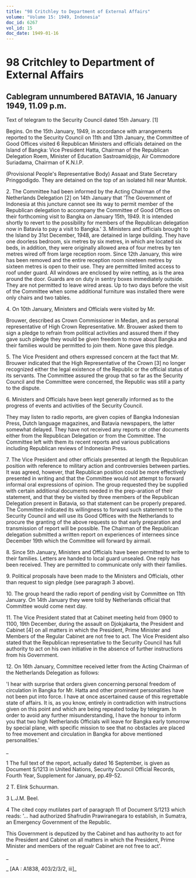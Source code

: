 ```yaml
---
title: "98 Critchley to Department of External Affairs"
volume: "Volume 15: 1949, Indonesia"
doc_id: 6267
vol_id: 15
doc_date: 1949-01-16
---
```


# 98 Critchley to Department of External Affairs

## Cablegram unnumbered BATAVIA, 16 January 1949, 11.09 p.m.

Text of telegram to the Security Council dated 15th January. [1]

Begins. On the 15th January, 1949, in accordance with arrangements reported to the Security Council on 11th and 13th January, the Committee of Good Offices visited 6 Republican Ministers and officials detained on the Island of Bangka: Vice President Hatta, Chairman of the Republican Delegation Roem, Minister of Education Sastroamidjojo, Air Commodore Suriadama, Chairman of K.N.I.P.

(Provisional People's Representative Body) Assaat and State Secretary Pringgodigdo. They are detained on the top of an isolated hill near Muntok.

2\. The Committee had been informed by the Acting Chairman of the Netherlands Delegation [2] on 14th January that 'The Government of Indonesia at this juncture cannot see its way to permit member of the Republican delegation to accompany the Committee of Good Offices on their forthcoming visit to Bangka on January 15th, 1949. It is intended shortly to revert to the possibility for members of the Republican delegation now in Batavia to pay a visit to Bangka.' 3. Ministers and officials brought to the Island by 31st December, 1948, are detained in large building. They have one doorless bedroom, six metres by six metres, in which are located six beds, in addition, they were originally allowed area of four metres by ten metres wired off from large reception room. Since 12th January, this wire has been removed and the entire reception room nineteen metres by sixteen metres is open to their use. They are permitted limited access to roof under guard. All windows are enclosed by wire netting, as is the area around the door. Guards are on duty in sentry boxes immediately outside. They are not permitted to leave wired areas. Up to two days before the visit of the Committee when some additional furniture was installed there were only chairs and two tables.

4\. On 10th January, Ministers and Officials were visited by Mr.

Brouwer, described as Crown Commissioner in Medan, and as personal representative of High Crown Representative. Mr. Brouwer asked them to sign a pledge to refrain from political activities and assured them if they gave such pledge they would be given freedom to move about Bangka and their families would be permitted to join them. None gave this pledge.

5\. The Vice President and others expressed concern at the fact that Mr. Brouwer indicated that the High Representative of the Crown [3] no longer recognized either the legal existence of the Republic or the official status of its servants. The Committee assured the group that so far as the Security Council and the Committee were concerned, the Republic was still a party to the dispute.

6\. Ministers and Officials have been kept generally informed as to the progress of events and activities of the Security Council.

They may listen to radio reports, are given copies of Bangka Indonesian Press, Dutch language magazines, and Batavia newspapers, the latter somewhat delayed. They have not received any reports or other documents either from the Republican Delegation or from the Committee. The Committee left with them its recent reports and various publications including Republican reviews of Indonesian Press.

7\. The Vice President and other officials presented at length the Republican position with reference to military action and controversies between parties. It was agreed, however, that Republican position could be more effectively presented in writing and that the Committee would not attempt to forward informal oral expressions of opinion. The group requested they be supplied with certain additional documents needed in the prep-aration of their statement, and that they be visited by three members of the Republican Delegation present in Batavia, so that statement can be properly prepared. The Committee indicated its willingness to forward such statement to the Security Council and will use its Good Offices with the Netherlands to procure the granting of the above requests so that early preparation and transmission of report will be possible. The Chairman of the Republican delegation submitted a written report on experiences of internees since December 19th which the Committee will forward by airmail.

8\. Since 5th January, Ministers and Officials have been permitted to write to their families. Letters are handed to local guard unsealed. One reply has been received. They are permitted to communicate only with their families.

9\. Political proposals have been made to the Ministers and Officials, other than request to sign pledge (see paragraph 3 above).

10\. The group heard the radio report of pending visit by Committee on 11th January. On 14th January they were told by Netherlands official that Committee would come next day.

11\. The Vice President stated that at Cabinet meeting held from 0900 to 1100, 19th December, during the assault on Djokjakarta, the President and Cabinet [4] on all matters in which the President, Prime Minister and Members of the Regular Cabinet are not free to act. The Vice President also stated that the Republican representative to the Security Council has full authority to act on his own initiative in the absence of further instructions from his Government.

12\. On 16th January, Committee received letter from the Acting Chairman of the Netherlands Delegation as follows:

'I hear with surprise that orders given concerning personal freedom of circulation in Bangka for Mr. Hatta and other prominent personalities have not been put into force. I have at once ascertained cause of this regrettable state of affairs. It is, as you know, entirely in contradiction with instructions given on this point and which are being repeated today by telegram. In order to avoid any further misunderstanding, I have the honour to inform you that two high Netherlands Officials will leave for Bangka early tomorrow by special plane, with specific mission to see that no obstacles are placed to free movement and circulation in Bangka for above mentioned personalities.'

_

1 The full text of the report, actually dated 16 September, is given as Document S/1213 in United Nations, Security Council Official Records, Fourth Year, Supplement for January, pp.49-52.

2 T. Elink Schuurman.

3 L.J.M. Beel.

4 The cited copy mutilates part of paragraph 11 of Document S/1213 which reads: '... had authorized Shafrudin Prawiranegara to establish, in Sumatra, an Emergency Government of the Republic.

This Government is deputized by the Cabinet and has authority to act for the President and Cabinet on all matters in which the President, Prime Minister and members of the regualr Cabinet are not free to act'.

_

_ [AA : A1838, 403/2/3/2, iii]_
